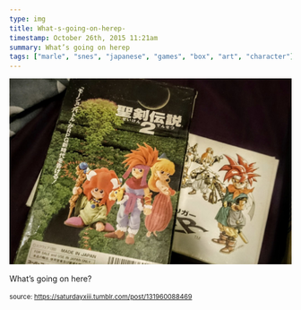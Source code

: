 ```yaml
---
type: img
title: What-s-going-on-herep-
timestamp: October 26th, 2015 11:21am
summary: What’s going on herep 
tags: ["marle", "snes", "japanese", "games", "box", "art", "character"]
---
```

<img src="../media/131960088469.jpg"/>
                                                                                          <div class="caption"><p>What’s going on here?</p> </div>
                                    
                
                
                
                
                                
<small>source: https://saturdayxiii.tumblr.com/post/131960088469</small>